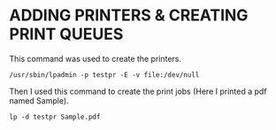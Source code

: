 
# ADDING PRINTERS & CREATING PRINT QUEUES
This command was used to create the printers.
```
/usr/sbin/lpadmin -p testpr -E -v file:/dev/null
```
Then I used this command to create the print jobs (Here I printed a pdf named Sample).
```
lp -d testpr Sample.pdf
```
